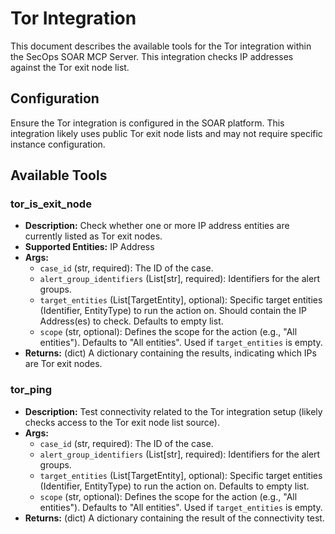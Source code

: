 # Tor Integration

This document describes the available tools for the Tor integration within the SecOps SOAR MCP Server. This integration checks IP addresses against the Tor exit node list.

## Configuration

Ensure the Tor integration is configured in the SOAR platform. This integration likely uses public Tor exit node lists and may not require specific instance configuration.

## Available Tools

### tor_is_exit_node
- **Description:** Check whether one or more IP address entities are currently listed as Tor exit nodes.
- **Supported Entities:** IP Address
- **Args:**
    - `case_id` (str, required): The ID of the case.
    - `alert_group_identifiers` (List[str], required): Identifiers for the alert groups.
    - `target_entities` (List[TargetEntity], optional): Specific target entities (Identifier, EntityType) to run the action on. Should contain the IP Address(es) to check. Defaults to empty list.
    - `scope` (str, optional): Defines the scope for the action (e.g., "All entities"). Defaults to "All entities". Used if `target_entities` is empty.
- **Returns:** (dict) A dictionary containing the results, indicating which IPs are Tor exit nodes.

### tor_ping
- **Description:** Test connectivity related to the Tor integration setup (likely checks access to the Tor exit node list source).
- **Args:**
    - `case_id` (str, required): The ID of the case.
    - `alert_group_identifiers` (List[str], required): Identifiers for the alert groups.
    - `target_entities` (List[TargetEntity], optional): Specific target entities (Identifier, EntityType) to run the action on. Defaults to empty list.
    - `scope` (str, optional): Defines the scope for the action (e.g., "All entities"). Defaults to "All entities". Used if `target_entities` is empty.
- **Returns:** (dict) A dictionary containing the result of the connectivity test.
